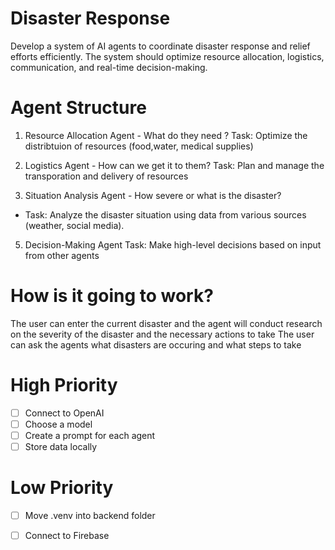 # Disaster Response 
Develop a system of AI agents to coordinate disaster response and relief efforts efficiently. 
The system should optimize resource allocation, logistics, communication, and real-time decision-making.

# Agent Structure

1. Resource Allocation Agent - What do they need ?
Task: Optimize the distribtuion of resources (food,water, medical supplies)

2. Logistics Agent - How can we get it to them?
Task: Plan and manage the transporation and delivery of resources

4. Situation Analysis Agent - How severe or what is the disaster?
- Task: Analyze the disaster situation using data from various sources (weather, social media).

5. Decision-Making Agent
Task: Make high-level decisions based on input from other agents

# How is it going to work?

The user can enter the current disaster and the agent will conduct research on the severity of the disaster and the necessary actions to take
The user can ask the agents what disasters are occuring and what steps to take

# High Priority
- [ ] Connect to OpenAI 
- [ ] Choose a model
- [ ] Create a prompt for each agent
- [ ] Store data locally

# Low Priority
- [ ] Move .venv into backend folder
- [ ] Connect to Firebase

